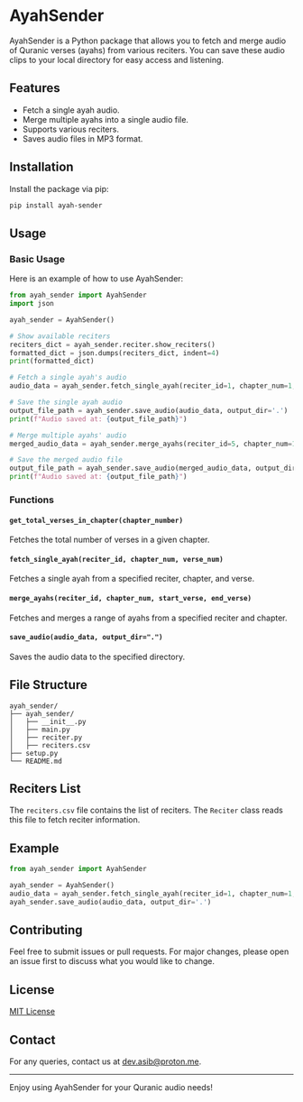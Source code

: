 # AyahSender

AyahSender is a Python package that allows you to fetch and merge audio of Quranic verses (ayahs) from various reciters. You can save these audio clips to your local directory for easy access and listening.

## Features

- Fetch a single ayah audio.
- Merge multiple ayahs into a single audio file.
- Supports various reciters.
- Saves audio files in MP3 format.

## Installation

Install the package via pip:

```bash
pip install ayah-sender
```

## Usage

### Basic Usage

Here is an example of how to use AyahSender:

```python
from ayah_sender import AyahSender
import json

ayah_sender = AyahSender()

# Show available reciters
reciters_dict = ayah_sender.reciter.show_reciters()
formatted_dict = json.dumps(reciters_dict, indent=4)
print(formatted_dict)

# Fetch a single ayah's audio
audio_data = ayah_sender.fetch_single_ayah(reciter_id=1, chapter_num=1, verse_num=1)

# Save the single ayah audio
output_file_path = ayah_sender.save_audio(audio_data, output_dir='.')
print(f"Audio saved at: {output_file_path}")

# Merge multiple ayahs' audio
merged_audio_data = ayah_sender.merge_ayahs(reciter_id=5, chapter_num=1, start_verse=1, end_verse=5)

# Save the merged audio file
output_file_path = ayah_sender.save_audio(merged_audio_data, output_dir='.')
print(f"Audio saved at: {output_file_path}")
```

### Functions

#### `get_total_verses_in_chapter(chapter_number)`

Fetches the total number of verses in a given chapter.

#### `fetch_single_ayah(reciter_id, chapter_num, verse_num)`

Fetches a single ayah from a specified reciter, chapter, and verse.

#### `merge_ayahs(reciter_id, chapter_num, start_verse, end_verse)`

Fetches and merges a range of ayahs from a specified reciter and chapter.

#### `save_audio(audio_data, output_dir=".")`

Saves the audio data to the specified directory.

## File Structure

```
ayah_sender/
├── ayah_sender/
│   ├── __init__.py
│   ├── main.py
│   ├── reciter.py
│   ├── reciters.csv
├── setup.py
└── README.md
```

## Reciters List

The `reciters.csv` file contains the list of reciters. The `Reciter` class reads this file to fetch reciter information.

## Example

```python
from ayah_sender import AyahSender

ayah_sender = AyahSender()
audio_data = ayah_sender.fetch_single_ayah(reciter_id=1, chapter_num=1, verse_num=1)
ayah_sender.save_audio(audio_data, output_dir='.')
```

## Contributing

Feel free to submit issues or pull requests. For major changes, please open an issue first to discuss what you would like to change.

## License

[MIT License](LICENSE)

## Contact

For any queries, contact us at [dev.asib@proton.me](mailto:dev.asib@proton.me).

---

Enjoy using AyahSender for your Quranic audio needs!
